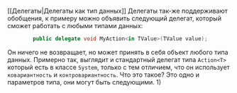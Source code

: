 [[Делегаты|Делегаты как тип данных]]
Делегаты так-же поддерживают обобщения, к примеру можно объявить следующий делегат, который сможет работать с любыми типами данных:
```csharp
        public delegate void MyAction<in TValue>(TValue value);
```
Он ничего не возвращает, но может принять в себя объект любого типа данных. Примерно так, выглядит и стандартный делегат типа `Action<T>` который есть в классе `System`, только с тем отличием, что он использует `ковариантность` и `контровариантность`. Что это такое?
Это одно и параметров типа, они могут быть следующими.
1) 